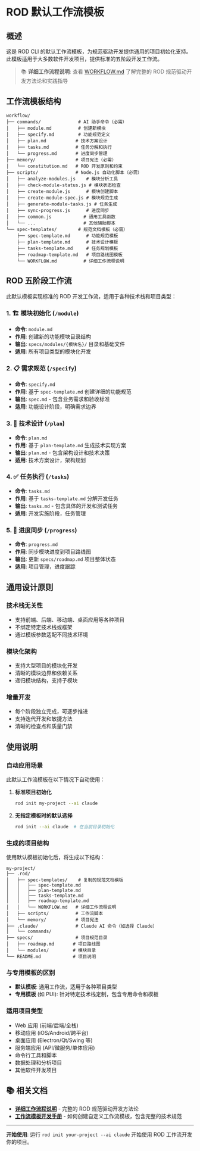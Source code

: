 # ROD 默认工作流模板

## 概述

这是 ROD CLI 的默认工作流模板，为规范驱动开发提供通用的项目初始化支持。此模板适用于大多数软件开发项目，提供标准的五阶段开发工作流。

> 📚 **详细工作流程说明**: 查看 [WORKFLOW.md](./WORKFLOW.md) 了解完整的 ROD 规范驱动开发方法论和实践指导

## 工作流模板结构

```
workflow/
├── commands/              # AI 助手命令（必需）
│   ├── module.md          # 创建新模块
│   ├── specify.md         # 功能规范定义
│   ├── plan.md           # 技术方案设计
│   ├── tasks.md          # 任务分解和执行
│   └── progress.md       # 进度同步管理
├── memory/               # 项目宪法（必需）
│   └── constitution.md   # ROD 开发原则和约束
├── scripts/              # Node.js 自动化脚本（必需）
│   ├── analyze-modules.js    # 模块分析工具
│   ├── check-module-status.js # 模块状态检查
│   ├── create-module.js      # 模块创建脚本
│   ├── create-module-spec.js # 模块规范生成
│   ├── generate-module-tasks.js # 任务生成
│   ├── sync-progress.js      # 进度同步
│   ├── common.js            # 通用工具函数
│   └── ...                  # 其他辅助脚本
└── spec-templates/        # 规范文档模板（必需）
    ├── spec-template.md      # 功能规范模板
    ├── plan-template.md      # 技术设计模板
    ├── tasks-template.md     # 任务规划模板
    ├── roadmap-template.md   # 项目路线图模板
    └── WORKFLOW.md          # 详细工作流程说明
```

## ROD 五阶段工作流

此默认模板实现标准的 ROD 开发工作流，适用于各种技术栈和项目类型：

### 1. 🏗️ 模块初始化 (`/module`)
- **命令**: `module.md`
- **作用**: 创建新的功能模块目录结构
- **输出**: `specs/modules/{模块名}/` 目录和基础文件
- **适用**: 所有项目类型的模块化开发

### 2. 📋 需求规范 (`/specify`)
- **命令**: `specify.md`
- **作用**: 基于 `spec-template.md` 创建详细的功能规范
- **输出**: `spec.md` - 包含业务需求和验收标准
- **适用**: 功能设计阶段，明确需求边界

### 3. 🎯 技术设计 (`/plan`)
- **命令**: `plan.md`
- **作用**: 基于 `plan-template.md` 生成技术实现方案
- **输出**: `plan.md` - 包含架构设计和技术决策
- **适用**: 技术方案设计，架构规划

### 4. ✅ 任务执行 (`/tasks`)
- **命令**: `tasks.md`
- **作用**: 基于 `tasks-template.md` 分解开发任务
- **输出**: `tasks.md` - 包含具体的开发和测试任务
- **适用**: 开发实施阶段，任务管理

### 5. 🔄 进度同步 (`/progress`)
- **命令**: `progress.md`
- **作用**: 同步模块进度到项目路线图
- **输出**: 更新 `specs/roadmap.md` 项目整体状态
- **适用**: 项目管理，进度跟踪

## 通用设计原则

### 技术栈无关性
- 支持前端、后端、移动端、桌面应用等各种项目
- 不绑定特定技术栈或框架
- 通过模板参数适配不同技术环境

### 模块化架构
- 支持大型项目的模块化开发
- 清晰的模块边界和依赖关系
- 递归模块结构，支持子模块

### 增量开发
- 每个阶段独立完成，可逐步推进
- 支持迭代开发和敏捷方法
- 清晰的检查点和质量门禁

## 使用说明

### 自动应用场景
此默认工作流模板在以下情况下自动使用：

1. **标准项目初始化**
   ```bash
   rod init my-project --ai claude
   ```

2. **无指定模板时的默认选择**
   ```bash
   rod init --ai claude  # 在当前目录初始化
   ```

### 生成的项目结构
使用默认模板初始化后，将生成以下结构：
```
my-project/
├── .rod/
│   ├── spec-templates/    # 复制的规范文档模板
│   │   ├── spec-template.md
│   │   ├── plan-template.md
│   │   ├── tasks-template.md
│   │   ├── roadmap-template.md
│   │   └── WORKFLOW.md   # 详细工作流程说明
│   ├── scripts/          # 工作流脚本
│   └── memory/           # 项目宪法
├── .claude/              # Claude AI 命令（如选择 Claude）
│   └── commands/
├── specs/                # 项目规范目录
│   ├── roadmap.md       # 项目路线图
│   └── modules/         # 模块目录
└── README.md            # 项目说明
```

### 与专用模板的区别
- **默认模板**: 通用工作流，适用于各种项目类型
- **专用模板** (如 PUI): 针对特定技术栈定制，包含专用命令和模板

### 适用项目类型
- Web 应用 (前端/后端/全栈)
- 移动应用 (iOS/Android/跨平台)
- 桌面应用 (Electron/Qt/Swing 等)
- 服务端应用 (API/微服务/单体应用)
- 命令行工具和脚本
- 数据处理和分析项目
- 其他软件开发项目

## 📚 相关文档

- **[详细工作流程说明](./WORKFLOW.md)** - 完整的 ROD 规范驱动开发方法论
- **[工作流模板开发手册](./CREATE-WORKFLOW.md)** - 如何创建自定义工作流模板，包含完整的技术规范

---

**开始使用**: 运行 `rod init your-project --ai claude` 开始使用 ROD 工作流开发你的项目。
